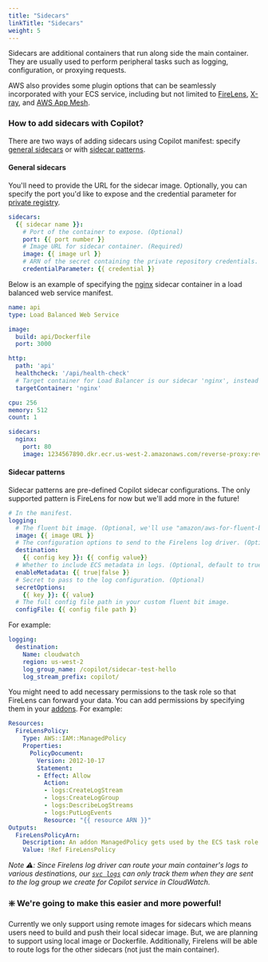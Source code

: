 ```yaml
---
title: "Sidecars"
linkTitle: "Sidecars"
weight: 5
---
```

Sidecars are additional containers that run along side the main container. They are usually used to perform peripheral tasks such as logging, configuration, or proxying requests.

AWS also provides some plugin options that can be seamlessly incorporated with your ECS service, including but not limited to [FireLens](https://docs.aws.amazon.com/AmazonECS/latest/developerguide/using_firelens.html), [X-ray](https://aws.amazon.com/xray/), and [AWS App Mesh](https://aws.amazon.com/app-mesh/).

### How to add sidecars with Copilot?
There are two ways of adding sidecars using Copilot manifest: specify [general sidecars](docs/developing/sidecars#general-sidecars) or with [sidecar patterns](docs/developing/sidecars#sidecar-patterns).

#### General sidecars
You'll need to provide the URL for the sidecar image. Optionally, you can specify the port you'd like to expose and the credential parameter for [private registry](https://docs.aws.amazon.com/AmazonECS/latest/developerguide/private-auth.html).

``` yaml
sidecars:
  {{ sidecar name }}:
    # Port of the container to expose. (Optional)
    port: {{ port number }}
    # Image URL for sidecar container. (Required)
    image: {{ image url }}
    # ARN of the secret containing the private repository credentials. (Optional)
    credentialParameter: {{ credential }}
```

Below is an example of specifying the [nginx](https://www.nginx.com/) sidecar container in a load balanced web service manifest.

``` yaml
name: api
type: Load Balanced Web Service

image:
  build: api/Dockerfile
  port: 3000

http:
  path: 'api'
  healthcheck: '/api/health-check'
  # Target container for Load Balancer is our sidecar 'nginx', instead of the service container.
  targetContainer: 'nginx'

cpu: 256
memory: 512
count: 1

sidecars:
  nginx:
    port: 80
    image: 1234567890.dkr.ecr.us-west-2.amazonaws.com/reverse-proxy:revision_1
```

#### Sidecar patterns
Sidecar patterns are pre-defined Copilot sidecar configurations. The only supported pattern is FireLens for now but we'll add more in the future!

``` yaml
# In the manifest.
logging:
  # The fluent bit image. (Optional, we'll use "amazon/aws-for-fluent-bit:latest" by default)
  image: {{ image URL }}
  # The configuration options to send to the Firelens log driver. (Optional)
  destination:
    {{ config key }}: {{ config value}}
  # Whether to include ECS metadata in logs. (Optional, default to true)
  enableMetadata: {{ true|false }}
  # Secret to pass to the log configuration. (Optional)
  secretOptions:
    {{ key }}: {{ value}
  # The full config file path in your custom fluent bit image.
  configFile: {{ config file path }}
```
For example:

``` yaml
logging:
  destination:
    Name: cloudwatch
    region: us-west-2
    log_group_name: /copilot/sidecar-test-hello
    log_stream_prefix: copilot/
```

You might need to add necessary permissions to the task role so that FireLens can forward your data. You can add permissions by specifying them in your [addons](docs/developing/addons). For example:

``` yaml
Resources:
  FireLensPolicy:
    Type: AWS::IAM::ManagedPolicy
    Properties:
      PolicyDocument:
        Version: 2012-10-17
        Statement:
        - Effect: Allow
          Action:
          - logs:CreateLogStream
          - logs:CreateLogGroup
          - logs:DescribeLogStreams
          - logs:PutLogEvents
          Resource: "{{ resource ARN }}"
Outputs:
  FireLensPolicyArn:
    Description: An addon ManagedPolicy gets used by the ECS task role
    Value: !Ref FireLensPolicy
```

_Note ⚠️: Since Firelens log driver can route your main container's logs to various destinations, our [`svc logs`](https://github.com/aws/amazon-ecs-cli-v2/wiki/app-logs-command) can only track them when they are sent to the log group we create for Copilot service in CloudWatch._ 


### ❇️ We're going to make this easier and more powerful!
Currently we only support using remote images for sidecars which means users need to build and push their local sidecar image. But, we are planning to support using local image or Dockerfile. Additionally, Firelens will be able to route logs for the other sidecars (not just the main container).